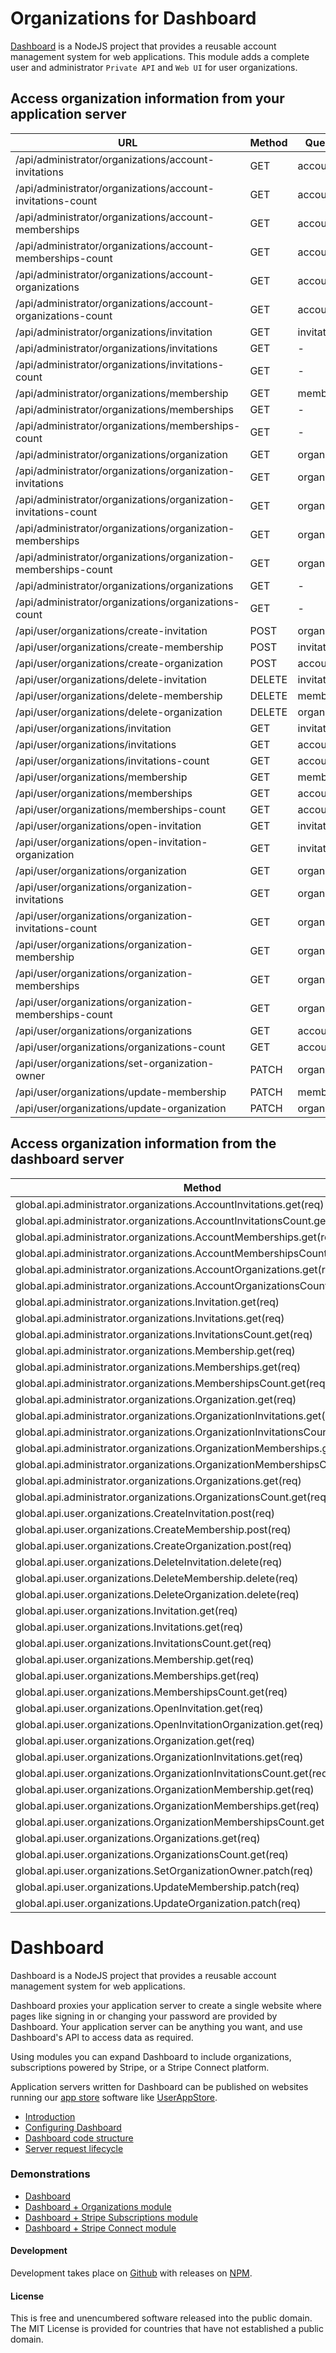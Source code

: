 # Organizations for Dashboard

[Dashboard](https://github.com/userdashboard/dashboard) is a NodeJS project that provides a reusable account management system for web applications.  This module adds a complete user and administrator `Private API` and `Web UI` for user organizations.

## Access organization information from your application server

| URL                                                             | Method | Querystring         | POST data  |
|-----------------------------------------------------------------|--------|---------------------|------------|
|/api/administrator/organizations/account-invitations             | GET    | accountid=          |            |
|/api/administrator/organizations/account-invitations-count       | GET    | accountid=          |            |
|/api/administrator/organizations/account-memberships             | GET    | accountid=          |            |
|/api/administrator/organizations/account-memberships-count       | GET    | accountid=          |            |
|/api/administrator/organizations/account-organizations           | GET    | accountid=          |            |
|/api/administrator/organizations/account-organizations-count     | GET    | accountid=          |            |
|/api/administrator/organizations/invitation                      | GET    | invitationid=       |            |
|/api/administrator/organizations/invitations                     | GET    | -                   |            |
|/api/administrator/organizations/invitations-count               | GET    | -                   |            |
|/api/administrator/organizations/membership                      | GET    | membershipid=       |            |
|/api/administrator/organizations/memberships                     | GET    | -                   |            |
|/api/administrator/organizations/memberships-count               | GET    | -                   |            |
|/api/administrator/organizations/organization                    | GET    | organizationid=     |            |
|/api/administrator/organizations/organization-invitations        | GET    | organizationid=     |            |
|/api/administrator/organizations/organization-invitations-count  | GET    |organizationid=      |            |
|/api/administrator/organizations/organization-memberships        | GET    | organizationid=     |            |
|/api/administrator/organizations/organization-memberships-count  | GET    | organizationid=     |            |
|/api/administrator/organizations/organizations                   | GET    | -                   |            |
|/api/administrator/organizations/organizations-count             | GET    | -                   |            |
|/api/user/organizations/create-invitation                        | POST   | organizationid=     | code=      |
|/api/user/organizations/create-membership                        | POST   | invitationid=       | code=&name=&email= |
|/api/user/organizations/create-organization                      | POST   | accountid=          | name=&email= |
|/api/user/organizations/delete-invitation                        | DELETE | invitationid=       |            |
|/api/user/organizations/delete-membership                        | DELETE | membershipid=       |            |
|/api/user/organizations/delete-organization                      | DELETE | organizationid=     |            |
|/api/user/organizations/invitation                               | GET    | invitationid=       |            |
|/api/user/organizations/invitations                              | GET    | accountid=          |            |
|/api/user/organizations/invitations-count                        | GET    | accountid=          |            |
|/api/user/organizations/membership                               | GET    | membershipid=       |            |
|/api/user/organizations/memberships                              | GET    | accountid=          |            |
|/api/user/organizations/memberships-count                        | GET    | accountid=          |            |
|/api/user/organizations/open-invitation                          | GET    | invitationid=       |            |
|/api/user/organizations/open-invitation-organization             | GET    | invitationid=       |            |
|/api/user/organizations/organization                             | GET    | organizationid=     |            |
|/api/user/organizations/organization-invitations                 | GET    | organizationid=     |            |
|/api/user/organizations/organization-invitations-count           | GET    | organizationid=     |            |
|/api/user/organizations/organization-membership                  | GET    | organizationid=     |            |
|/api/user/organizations/organization-memberships                 | GET    | organizationid=     |            |
|/api/user/organizations/organization-memberships-count           | GET    | organizationid=     |            |
|/api/user/organizations/organizations                            | GET    | accountid=          |            |
|/api/user/organizations/organizations-count                      | GET    | accountid=          |            |
|/api/user/organizations/set-organization-owner                   | PATCH  | organizationid=     | accountid= |
|/api/user/organizations/update-membership                        | PATCH  | membershipid=       | name=&email= |
|/api/user/organizations/update-organization                      | PATCH  | organizationid=     | name=&email= |

## Access organization information from the dashboard server

| Method                                                                       | Querystring         | POST data  |
|------------------------------------------------------------------------------|---------------------|------------|
|global.api.administrator.organizations.AccountInvitations.get(req)            | accountid=          |            |
|global.api.administrator.organizations.AccountInvitationsCount.get(req)       | accountid=          |            |
|global.api.administrator.organizations.AccountMemberships.get(req)            | accountid=          |            |
|global.api.administrator.organizations.AccountMembershipsCount.get(req)       | accountid=          |            |
|global.api.administrator.organizations.AccountOrganizations.get(req)          | accountid=          |            |
|global.api.administrator.organizations.AccountOrganizationsCount.get(req)     | accountid=          |            |
|global.api.administrator.organizations.Invitation.get(req)                    | invitationid=       |            |
|global.api.administrator.organizations.Invitations.get(req)                   | -                   |            |
|global.api.administrator.organizations.InvitationsCount.get(req)              | -                   |            |
|global.api.administrator.organizations.Membership.get(req)                    | membershipid=       |            |
|global.api.administrator.organizations.Memberships.get(req)                   | -                   |            |
|global.api.administrator.organizations.MembershipsCount.get(req)              | -                   |            |
|global.api.administrator.organizations.Organization.get(req)                  | organizationid=     |            |
|global.api.administrator.organizations.OrganizationInvitations.get(req)       | organizationid=     |            |
|global.api.administrator.organizations.OrganizationInvitationsCount.get(req)  | organizationid=     |            |
|global.api.administrator.organizations.OrganizationMemberships.get(req)       | organizationid=     |            |
|global.api.administrator.organizations.OrganizationMembershipsCount.get(req)  | organizationid=     |            |
|global.api.administrator.organizations.Organizations.get(req)                 | -                   |            |
|global.api.administrator.organizations.OrganizationsCount.get(req)            | -                   |            |
|global.api.user.organizations.CreateInvitation.post(req)                      | organizationid=     | code=      |
|global.api.user.organizations.CreateMembership.post(req)                      | invitationid=       | code=&name=&email= |
|global.api.user.organizations.CreateOrganization.post(req)                    | accountid=          | name=&email= |
|global.api.user.organizations.DeleteInvitation.delete(req)                    | invitationid=       |            |
|global.api.user.organizations.DeleteMembership.delete(req)                    | membershipid=       |            |
|global.api.user.organizations.DeleteOrganization.delete(req)                  | organizationid=     |            |
|global.api.user.organizations.Invitation.get(req)                             | invitationid=       |            |
|global.api.user.organizations.Invitations.get(req)                            | accountid=          |            |
|global.api.user.organizations.InvitationsCount.get(req)                       | accountid=          |            |
|global.api.user.organizations.Membership.get(req)                             | membershipid=       |            |
|global.api.user.organizations.Memberships.get(req)                            | accountid=          |            |
|global.api.user.organizations.MembershipsCount.get(req)                       | accountid=          |            |
|global.api.user.organizations.OpenInvitation.get(req)                         | invitationid=       |            |
|global.api.user.organizations.OpenInvitationOrganization.get(req)             | invitationid=       |            |
|global.api.user.organizations.Organization.get(req)                           | organizationid=     |            |
|global.api.user.organizations.OrganizationInvitations.get(req)                | organizationid=     |            |
|global.api.user.organizations.OrganizationInvitationsCount.get(req)           | organizationid=     |            |
|global.api.user.organizations.OrganizationMembership.get(req)                 | organizationid=     |            |
|global.api.user.organizations.OrganizationMemberships.get(req)                | organizationid=     |            |
|global.api.user.organizations.OrganizationMembershipsCount.get(req)           | organizationid=     |            |
|global.api.user.organizations.Organizations.get(req)                          | accountid=          |            |
|global.api.user.organizations.OrganizationsCount.get(req)                     | accountid=          |            |
|global.api.user.organizations.SetOrganizationOwner.patch(req)                 | organizationid=     | accountid= |
|global.api.user.organizations.UpdateMembership.patch(req)                     | membershipid=       | name=&email= |
|global.api.user.organizations.UpdateOrganization.patch(req)                   | organizationid=     | name=&email= |
 
 # Dashboard

Dashboard is a NodeJS project that provides a reusable account management system for web applications. 

Dashboard proxies your application server to create a single website where pages like signing in or changing your password are provided by Dashboard.  Your application server can be anything you want, and use Dashboard's API to access data as required.

Using modules you can expand Dashboard to include organizations, subscriptions powered by Stripe, or a Stripe Connect platform.

Application servers written for Dashboard can be published on websites running our [app store](https://github.com/userdashboard/app-store-dashboard-server) software like [UserAppStore](https://userappstore.com).

- [Introduction](https://github.com/userdashboard/dashboard/wiki)
- [Configuring Dashboard](https://github.com/userdashboard/dashboard/wiki/Configuring-Dashboard)
- [Dashboard code structure](https://github.com/userdashboard/dashboard/wiki/Dashboard-code-structure)
- [Server request lifecycle](https://github.com/userdashboard/dashboard/wiki/Server-Request-Lifecycle)

### Demonstrations

- [Dashboard](https://dashboard-demo-2344.herokuapp.com)
- [Dashboard + Organizations module](https://organizations-demo-7933.herokuapp.com)
- [Dashboard + Stripe Subscriptions module](https://stripe-subscriptions-5701.herokuapp.com)
- [Dashboard + Stripe Connect module](https://stripe-connect-8509.herokuapp.com)

#### Development

Development takes place on [Github](https://github.com/userdashboard/organizations) with releases on [NPM](https://www.npmjs.com/package/@userdashboard/organizations).

 #### License

This is free and unencumbered software released into the public domain.  The MIT License is provided for countries that have not established a public domain.